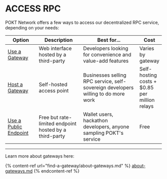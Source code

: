 # ACCESS RPC

POKT Network offers a few ways to access our decentralized RPC service, depending on your needs:

<table><thead><tr><th width="118">Option</th><th width="197">Description</th><th width="298">Best for...</th><th>Cost</th></tr></thead><tbody><tr><td><a href="find-a-gateway/">Use a Gateway</a></td><td>Web interface hosted by a third-party</td><td>Developers looking for convenience and value-add features</td><td>Varies by gateway</td></tr><tr><td><a href="../build-a-gateway/">Host a Gateway</a></td><td>Self-hosted access point</td><td>Businesses selling RPC service, self-sovereign developers willing to do more work</td><td>Self-hosting costs + $0.85 per million relays</td></tr><tr><td><a href="public-endpoints.md">Use a Public Endpoint</a></td><td>Free but rate-limited endpoint hosted by a third-party</td><td>Wallet users, hackathon developers, anyone sampling POKT's service</td><td>Free</td></tr></tbody></table>

***

Learn more about gateways here:

{% content-ref url="find-a-gateway/about-gateways.md" %}
[about-gateways.md](find-a-gateway/about-gateways.md)
{% endcontent-ref %}
